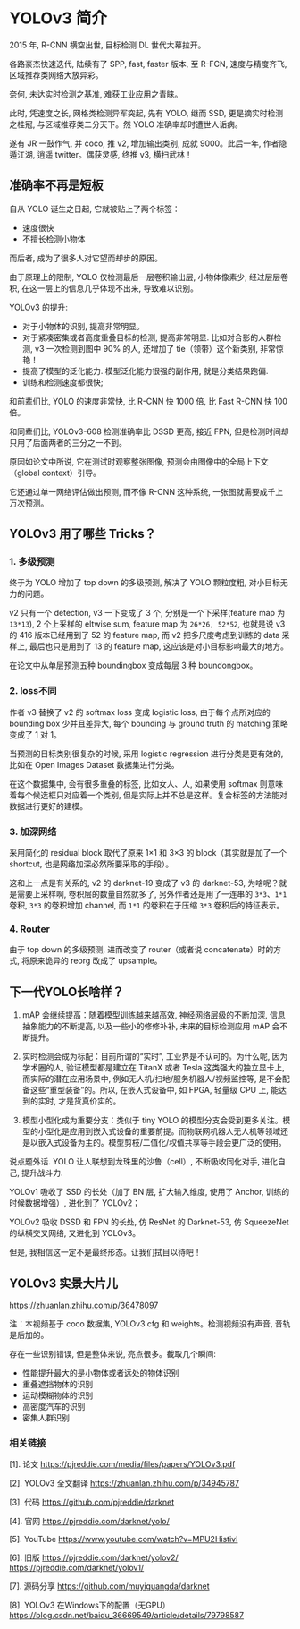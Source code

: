 # YOLOv3 简介   

2015 年, R-CNN 横空出世, 目标检测 DL 世代大幕拉开。  

各路豪杰快速迭代, 陆续有了 SPP, fast, faster 版本, 至 R-FCN, 速度与精度齐飞, 区域推荐类网络大放异彩。  

奈何, 未达实时检测之基准, 难获工业应用之青睐。  

此时, 凭速度之长, 网格类检测异军突起, 先有 YOLO, 继而 SSD, 更是摘实时检测之桂冠, 与区域推荐类二分天下。然 YOLO 准确率却时遭世人诟病。  

遂有 JR 一鼓作气, 并 coco, 推 v2, 增加输出类别, 成就 9000。此后一年, 作者隐遁江湖, 逍遥 twitter。偶获灵感, 终推 v3, 横扫武林！    

## 准确率不再是短板  

自从 YOLO 诞生之日起, 它就被贴上了两个标签：  

* 速度很快  
* 不擅长检测小物体  

而后者, 成为了很多人对它望而却步的原因。  

由于原理上的限制, YOLO 仅检测最后一层卷积输出层, 小物体像素少, 经过层层卷积, 在这一层上的信息几乎体现不出来, 导致难以识别。   

YOLOv3 的提升:  

* 对于小物体的识别, 提高非常明显。  
* 对于紧凑密集或者高度重叠目标的检测, 提高非常明显. 比如对合影的人群检测, v3 一次检测到图中 90% 的人, 还增加了 tie（领带）这个新类别, 非常惊艳！  
* 提高了模型的泛化能力. 模型泛化能力很强的副作用, 就是分类结果跑偏.  
* 训练和检测速度都很快;  

和前辈们比, YOLO 的速度非常快, 比 R-CNN 快 1000 倍, 比 Fast R-CNN 快 100 倍。  

和同辈们比, YOLOv3-608 检测准确率比 DSSD 更高, 接近 FPN, 但是检测时间却只用了后面两者的三分之一不到。  

原因如论文中所说, 它在测试时观察整张图像, 预测会由图像中的全局上下文（global context）引导。   

它还通过单一网络评估做出预测, 而不像 R-CNN 这种系统, 一张图就需要成千上万次预测。

## YOLOv3 用了哪些 Tricks？  

### 1. 多级预测

终于为 YOLO 增加了 top down 的多级预测, 解决了 YOLO 颗粒度粗, 对小目标无力的问题。  

v2 只有一个 detection, v3 一下变成了 3 个, 分别是一个下采样(feature map 为 `13*13`), 2 个上采样的 eltwise sum, feature map 为 `26*26, 52*52`, 也就是说 v3 的 416 版本已经用到了 52 的 feature map, 而 v2 把多尺度考虑到训练的 data 采样上, 最后也只是用到了 13 的 feature map, 这应该是对小目标影响最大的地方。 

在论文中从单层预测五种 boundingbox 变成每层 3 种 boundongbox。  


### 2. loss不同  

作者 v3 替换了 v2 的 softmax loss 变成 logistic loss, 由于每个点所对应的 bounding box 少并且差异大, 每个 bounding 与 ground truth 的 matching 策略变成了 1 对 1。  

当预测的目标类别很复杂的时候, 采用 logistic regression 进行分类是更有效的, 比如在 Open Images Dataset 数据集进行分类。  

在这个数据集中, 会有很多重叠的标签, 比如女人、人, 如果使用 softmax 则意味着每个候选框只对应着一个类别, 但是实际上并不总是这样。复合标签的方法能对数据进行更好的建模。  

### 3. 加深网络  

采用简化的 residual block 取代了原来 1×1 和 3×3 的 block（其实就是加了一个 shortcut, 也是网络加深必然所要采取的手段）。   

这和上一点是有关系的, v2 的 darknet-19 变成了 v3 的 darknet-53, 为啥呢？就是需要上采样啊, 卷积层的数量自然就多了, 另外作者还是用了一连串的 `3*3`、`1*1` 卷积, `3*3` 的卷积增加 channel, 而 `1*1` 的卷积在于压缩 `3*3` 卷积后的特征表示。   

### 4. Router

由于 top down 的多级预测, 进而改变了 router（或者说 concatenate）时的方式, 将原来诡异的 reorg 改成了 upsample。   

## 下一代YOLO长啥样？  

1. mAP 会继续提高：随着模型训练越来越高效, 神经网络层级的不断加深, 信息抽象能力的不断提高, 以及一些小的修修补补, 未来的目标检测应用 mAP 会不断提升。    

2. 实时检测会成为标配：目前所谓的“实时”, 工业界是不认可的。为什么呢, 因为学术圈的人, 验证模型都是建立在 TitanX 或者 Tesla 这类强大的独立显卡上, 而实际的潜在应用场景中, 例如无人机/扫地/服务机器人/视频监控等, 是不会配备这些“重型装备”的。所以, 在嵌入式设备中, 如 FPGA, 轻量级 CPU 上, 能达到的实时, 才是货真价实的。    

3. 模型小型化成为重要分支：类似于 tiny YOLO 的模型分支会受到更多关注。模型的小型化是应用到嵌入式设备的重要前提。而物联网机器人无人机等领域还是以嵌入式设备为主的。模型剪枝/二值化/权值共享等手段会更广泛的使用。   

说点题外话. YOLO 让人联想到龙珠里的沙鲁（cell）, 不断吸收同化对手, 进化自己, 提升战斗力.   

YOLOv1 吸收了 SSD 的长处（加了 BN 层, 扩大输入维度, 使用了 Anchor, 训练的时候数据增强）, 进化到了 YOLOv2； 

YOLOv2 吸收 DSSD 和 FPN 的长处, 仿 ResNet 的 Darknet-53, 仿 SqueezeNet 的纵横交叉网络, 又进化到 YOLOv3。  

但是, 我相信这一定不是最终形态。让我们拭目以待吧！

## YOLOv3 实景大片儿  

https://zhuanlan.zhihu.com/p/36478097

注：本视频基于 coco 数据集, YOLOv3 cfg 和 weights。检测视频没有声音, 音轨是后加的。

存在一些识别错误, 但是整体来说, 亮点很多。截取几个瞬间:  

* 性能提升最大的是小物体或者远处的物体识别  
* 重叠遮挡物体的识别  
* 运动模糊物体的识别  
* 高密度汽车的识别  
* 密集人群识别  

### 相关链接

[1]. 论文 https://pjreddie.com/media/files/papers/YOLOv3.pdf  

[2]. YOLOv3 全文翻译 https://zhuanlan.zhihu.com/p/34945787  

[3]. 代码 https://github.com/pjreddie/darknet  

[4]. 官网 https://pjreddie.com/darknet/yolo/  

[5]. YouTube https://www.youtube.com/watch?v=MPU2HistivI  

[6]. 旧版 https://pjreddie.com/darknet/yolov2/  
         https://pjreddie.com/darknet/yolov1/  

[7]. 源码分享 https://github.com/muyiguangda/darknet  

[8]. YOLOv3 在Windows下的配置（无GPU） https://blog.csdn.net/baidu_36669549/article/details/79798587  
